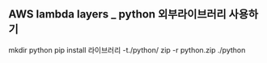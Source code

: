 ## AWS lambda layers _ python 외부라이브러리 사용하기
mkdir python
pip install 라이브러리 -t./python/
zip -r python.zip ./python